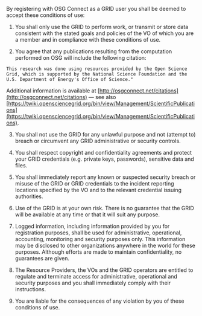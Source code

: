 By registering with OSG Connect as a GRID user you shall be deemed to accept
these conditions of use:

1) You shall only use the GRID to perform work, or transmit or store data
consistent with the stated goals and policies of the VO of which you are a
member and in compliance with these conditions of use.

2) You agree that any publications resulting from the computation performed on
OSG will include the following citation:

`
This research was done using resources provided by the Open Science Grid,
which is supported by the National Science Foundation and the U.S. Department
of Energy's Office of Science."
`

Additional information is available at
[http://osgconnect.net/citations](http://osgconnect.net/citations) — see also
[https://twiki.opensciencegrid.org/bin/view/Management/ScientificPublications](https://twiki.opensciencegrid.org/bin/view/Management/ScientificPublications).

3) You shall not use the GRID for any unlawful purpose and not (attempt to)
breach or circumvent any GRID administrative or security controls.

4) You shall respect copyright and confidentiality agreements and protect your
GRID credentials (e.g. private keys, passwords), sensitive data and files.

5) You shall immediately report any known or suspected security breach or misuse
of the GRID or GRID credentials to the incident reporting locations specified
by the VO and to the relevant credential issuing authorities.

6) Use of the GRID is at your own risk. There is no guarantee that the GRID
will be available at any time or that it will suit any purpose.

7) Logged information, including information provided by you for registration
purposes, shall be used for administrative, operational, accounting, monitoring
and security purposes only. This information may be disclosed to other 
organizations anywhere in the world for these purposes. Although efforts are
made to maintain confidentiality, no guarantees are given.

8) The Resource Providers, the VOs and the GRID operators are entitled to
regulate and terminate access for administrative, operational and security
purposes and you shall immediately comply with their instructions.

9) You are liable for the consequences of any violation by you of these
conditions of use.
